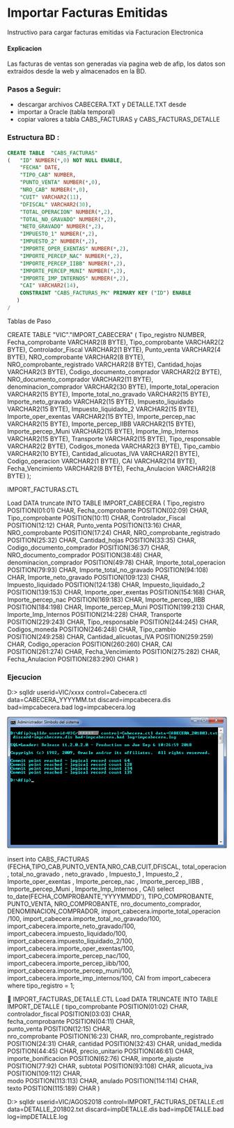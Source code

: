 # Importar Facturas Emitidas

Instructivo para cargar facturas emitidas via Facturacion Electronica

#### Explicacion
Las facturas de ventas son generadas via pagina web de afip, los datos son extraidos desde la web y almacenados en la BD.

### Pasos a Seguir:
- descargar archivos CABECERA.TXT y DETALLE.TXT desde 
- importar a Oracle (tabla temporal)
- copiar valores a tabla CABS_FACTURAS y CABS_FACTURAS_DETALLE 


### Estructura BD :

    
```SQL
CREATE TABLE  "CABS_FACTURAS" 
(	"ID" NUMBER(*,0) NOT NULL ENABLE, 
	"FECHA" DATE, 
	"TIPO_CAB" NUMBER, 
	"PUNTO_VENTA" NUMBER(*,0), 
	"NRO_CAB" NUMBER(*,0), 
	"CUIT" VARCHAR2(11), 
	"DFISCAL" VARCHAR2(30), 
	"TOTAL_OPERACION" NUMBER(*,2), 
	"TOTAL_NO_GRAVADO" NUMBER(*,2), 
	"NETO_GRAVADO" NUMBER(*,2), 
	"IMPUESTO_1" NUMBER(*,2), 
	"IMPUESTO_2" NUMBER(*,2), 
	"IMPORTE_OPER_EXENTAS" NUMBER(*,2), 
	"IMPORTE_PERCEP_NAC" NUMBER(*,2), 
	"IMPORTE_PERCEP_IIBB" NUMBER(*,2), 
	"IMPORTE_PERCEP_MUNI" NUMBER(*,2), 
	"IMPORTE_IMP_INTERNOS" NUMBER(*,2), 
	"CAI" VARCHAR2(14), 
	CONSTRAINT "CABS_FACTURAS_PK" PRIMARY KEY ("ID") ENABLE
   )
/
```


Tablas de Paso

CREATE TABLE "VIC"."IMPORT_CABECERA" 
(
	 Tipo_registro NUMBER,
	 Fecha_comprobante VARCHAR2(8 BYTE),
	 Tipo_comprobante VARCHAR2(2 BYTE),
	 Controlador_Fiscal VARCHAR2(1 BYTE),
	 Punto_venta VARCHAR2(4 BYTE),
	 NRO_comprobante VARCHAR2(8 BYTE),
	 NRO_comprobante_registrado VARCHAR2(8 BYTE),
	 Cantidad_hojas VARCHAR2(3 BYTE),
	 Codigo_documento_comprador VARCHAR2(2 BYTE),
	 NRO_documento_comprador VARCHAR2(11 BYTE),
	 denominacion_comprador VARCHAR2(30 BYTE),
	 Importe_total_operacion VARCHAR2(15 BYTE),
	 Importe_total_no_gravado VARCHAR2(15 BYTE),
	 Importe_neto_gravado VARCHAR2(15 BYTE),
	 Impuesto_liquidado VARCHAR2(15 BYTE),
	 Impuesto_liquidado_2 VARCHAR2(15 BYTE),
	 Importe_oper_exentas VARCHAR2(15 BYTE),
	 Importe_percep_nac VARCHAR2(15 BYTE),
	 Importe_percep_IIBB VARCHAR2(15 BYTE),
	 Importe_percep_Muni VARCHAR2(15 BYTE),
	 Importe_Imp_Internos VARCHAR2(15 BYTE),
	 Transporte VARCHAR2(15 BYTE),
	 Tipo_responsable VARCHAR2(2 BYTE),
	 Codigos_moneda VARCHAR2(3 BYTE),
	 Tipo_cambio VARCHAR2(10 BYTE),
	 Cantidad_alicuotas_IVA VARCHAR2(1 BYTE),
	 Codigo_operacion VARCHAR2(1 BYTE),
	 CAI VARCHAR2(14 BYTE),
	 Fecha_Vencimiento VARCHAR2(8 BYTE),
	 Fecha_Anulacion VARCHAR2(8 BYTE)
);






IMPORT_FACTURAS.CTL

Load DATA 
truncate
INTO TABLE IMPORT_CABECERA
(
 Tipo_registro 				POSITION(01:01) CHAR,
 Fecha_comprobante 			POSITION(02:09) CHAR,
 Tipo_comprobante 			POSITION(10:11) CHAR,
 Controlador_Fiscal 		POSITION(12:12) CHAR,
 Punto_venta 				POSITION(13:16) CHAR,
 NRO_comprobante 			POSITION(17:24) CHAR,
 NRO_comprobante_registrado POSITION(25:32) CHAR,
 Cantidad_hojas 			POSITION(33:35) CHAR,
 Codigo_documento_comprador POSITION(36:37) CHAR,
 NRO_documento_comprador 	POSITION(38:48) CHAR,
 denominacion_comprador 	POSITION(49:78) CHAR,
 Importe_total_operacion 	POSITION(79:93) CHAR,
 Importe_total_no_gravado 	POSITION(94:108) CHAR,
 Importe_neto_gravado 		POSITION(109:123) CHAR,
 Impuesto_liquidado 		POSITION(124:138) CHAR,
 Impuesto_liquidado_2 		POSITION(139:153) CHAR,
 Importe_oper_exentas 		POSITION(154:168) CHAR,
 Importe_percep_nac 		POSITION(169:183) CHAR,
 Importe_percep_IIBB 		POSITION(184:198) CHAR,
 Importe_percep_Muni 		POSITION(199:213) CHAR,
 Importe_Imp_Internos 		POSITION(214:228) CHAR,
 Transporte 				POSITION(229:243) CHAR,
 Tipo_responsable 			POSITION(244:245) CHAR,
 Codigos_moneda 			POSITION(246:248) CHAR,
 Tipo_cambio 				POSITION(249:258) CHAR,
 Cantidad_alicuotas_IVA 	POSITION(259:259) CHAR,
 Codigo_operacion 			POSITION(260:260) CHAR,
 CAI 						POSITION(261:274) CHAR,
 Fecha_Vencimiento 			POSITION(275:282) CHAR,
 Fecha_Anulacion 			POSITION(283:290) CHAR
)



### Ejecucion

D:\> sqlldr userid=VIC/xxxx control=Cabecera.ctl data=CABECERA_YYYYMM.txt discard=impcabecera.dis bad=impcabecera.bad log=impcabecera.log 

![sqlrd](/img/import_facturas001.png)



    
insert into CABS_FACTURAS (FECHA,TIPO_CAB,PUNTO_VENTA,NRO_CAB,CUIT,DFISCAL,
 total_operacion ,
 total_no_gravado ,
 neto_gravado ,
 Impuesto_1 ,
 Impuesto_2 ,
 Importe_oper_exentas ,
 Importe_percep_nac ,
 Importe_percep_IIBB ,
 Importe_percep_Muni ,
 Importe_Imp_Internos ,
 CAI)
select
to_date(FECHA_COMPROBANTE,'YYYYMMDD'),
TIPO_COMPROBANTE,
PUNTO_VENTA,
NRO_COMPROBANTE,
nro_documento_comprador,
DENOMINACION_COMPRADOR,
import_cabecera.importe_total_operacion /100,
import_cabecera.importe_total_no_gravado/100,
import_cabecera.importe_neto_gravado/100,
import_cabecera.impuesto_liquidado/100,
import_cabecera.impuesto_liquidado_2/100,
import_cabecera.importe_oper_exentas/100,
import_cabecera.importe_percep_nac/100,
import_cabecera.importe_percep_iibb/100,
import_cabecera.importe_percep_muni/100,
import_cabecera.importe_imp_internos/100,
CAI
from import_cabecera
where tipo_registro = 1;



IMPORT_FACTURAS_DETALLE.CTL
Load DATA 
TRUNCATE
INTO TABLE IMPORT_DETALLE
(
    tipo_comprobante        POSITION(01:02) CHAR,    
    controlador_fiscal      POSITION(03:03) CHAR,      
    fecha_comprobante        POSITION(04:11) CHAR,     
    punto_venta                POSITION(12:15) CHAR,   
    nro_comprobante             POSITION(16:23) CHAR,
    nro_comprobante_registrado  POSITION(24:31) CHAR,
    cantidad                     POSITION(32:43) CHAR,
    unidad_medida               POSITION(44:45) CHAR, 
    precio_unitario              POSITION(46:61) CHAR,
    importe_bonificacion        POSITION(62:76) CHAR,
    importe_ajuste              POSITION(77:92) CHAR,
    subtotal                    POSITION(93:108) CHAR,
    alicuota_iva               POSITION(109:112) CHAR,  
    modo                       POSITION(113:113) CHAR, 
    anulado                    POSITION(114:114) CHAR,   
    texto    					POSITION(115:189) CHAR
)


D:\> sqlldr userid=VIC/AGOS2018 control=IMPORT_FACTURAS_DETALLE.ctl data=DETALLE_201802.txt discard=impDETALLE.dis bad=impDETALLE.bad log=impDETALLE.log 

